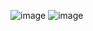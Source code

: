 ![image](https://github.com/user-attachments/assets/4ddfe58c-df94-4a52-bb4c-965d05a76555)
![image](https://github.com/user-attachments/assets/a9d671b3-e1ef-4c19-98d9-b1de69c67e23)